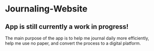 # Journaling-Website

## App is still currently a work in progress!

The main purpose of the app is to help me journal daily more efficiently, 
help me use no paper, and convert the process to a digital platform.
